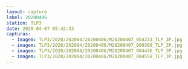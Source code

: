 ```yaml
---
layout: capture
label: 20200406
station: TLP3
date: 2020-04-07 05:42:33
capturas:
  - imagem: TLP3/2020/202004/20200406/M20200407_054233_TLP_3P.jpg
  - imagem: TLP3/2020/202004/20200406/M20200407_080306_TLP_3P.jpg
  - imagem: TLP3/2020/202004/20200406/M20200407_084436_TLP_3P.jpg
  - imagem: TLP3/2020/202004/20200406/M20200407_084558_TLP_3P.jpg
---
```

